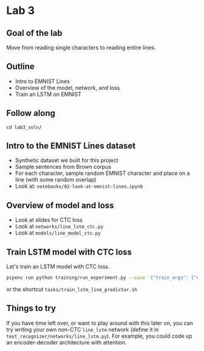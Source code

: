 # Lab 3

## Goal of the lab

Move from reading single characters to reading entire lines.

## Outline

- Intro to EMNIST Lines
- Overview of the model, network, and loss
- Train an LSTM on EMNIST

## Follow along

```
cd lab3_soln/
```

## Intro to the EMNIST Lines dataset

- Synthetic dataset we built for this project
- Sample sentences from Brown corpus
- For each character, sample random EMNIST character and place on a line (with some random overlap)
- Look at: `notebooks/02-look-at-emnist-lines.ipynb`

## Overview of model and loss

- Look at slides for CTC loss
- Look at `networks/line_lstm_ctc.py`
- Look at `models/line_model_ctc.py`

## Train LSTM model with CTC loss

Let's train an LSTM model with CTC loss.

```sh
pipenv run python training/run_experiment.py --save '{"train_args": {"epochs": 16}, "dataset": "EmnistLinesDataset", "model": "LineModelCtc", "network": "line_lstm_ctc"}'
```

or the shortcut `tasks/train_lstm_line_predictor.sh`

## Things to try

If you have time left over, or want to play around with this later on, you can try writing your own non-CTC `line_lstm` network (define it in `text_recognizer/networks/line_lstm.py`).
For example, you could code up an encoder-decoder architecture with attention.

